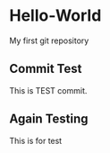 # Hello-World
My first git repository

## Commit Test
This is TEST commit.

##  Again Testing
This is for test